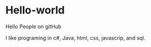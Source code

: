 # Hello-world

Hello People on gitHub 

I like programing  in c#, Java, html, css, javascrip, and sql.
